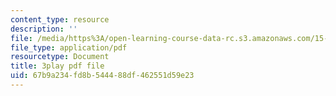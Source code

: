 ```yaml
---
content_type: resource
description: ''
file: /media/https%3A/open-learning-course-data-rc.s3.amazonaws.com/15-071-the-analytics-edge-spring-2017/67b9a234fd8b544488df462551d59e23_fEXkGiLYDug.pdf
file_type: application/pdf
resourcetype: Document
title: 3play pdf file
uid: 67b9a234-fd8b-5444-88df-462551d59e23
---
```


